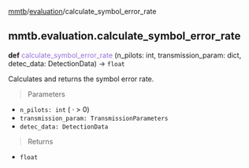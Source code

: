 [mmtb](../../../README.md)/[evaluation](../../evaluation.md)/calculate_symbol_error_rate

## mmtb.evaluation.calculate_symbol_error_rate

**def** <span style="color:mediumpurple;">calculate_symbol_error_rate</span> (n_pilots: int, transmission_param: dict, detec_data: DetectionData) &rarr; `float`

Calculates and returns the symbol error rate.

> Parameters 

+ `n_pilots: int` ( &middot; &gt; 0)
+ `transmission_param: TransmissionParameters`
+ `detec_data: DetectionData`

> Returns

+ `float`